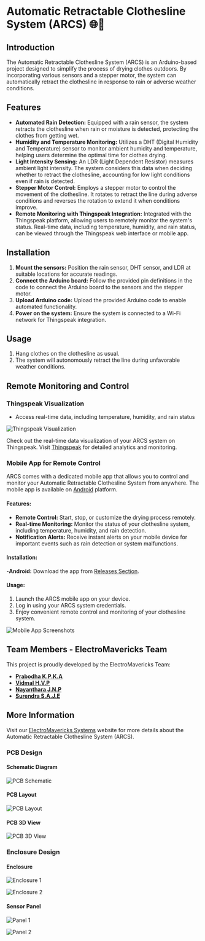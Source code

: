 # Automatic Retractable Clothesline System (ARCS) 🌐🧺

## Introduction

The Automatic Retractable Clothesline System (ARCS) is an Arduino-based project designed to simplify the process of drying clothes outdoors. By incorporating various sensors and a stepper motor, the system can automatically retract the clothesline in response to rain or adverse weather conditions.

## Features

- **Automated Rain Detection:** Equipped with a rain sensor, the system retracts the clothesline when rain or moisture is detected, protecting the clothes from getting wet.
- **Humidity and Temperature Monitoring:** Utilizes a DHT (Digital Humidity and Temperature) sensor to monitor ambient humidity and temperature, helping users determine the optimal time for clothes drying.
- **Light Intensity Sensing:** An LDR (Light Dependent Resistor) measures ambient light intensity. The system considers this data when deciding whether to retract the clothesline, accounting for low light conditions even if rain is detected.
- **Stepper Motor Control:** Employs a stepper motor to control the movement of the clothesline. It rotates to retract the line during adverse conditions and reverses the rotation to extend it when conditions improve.
- **Remote Monitoring with Thingspeak Integration:** Integrated with the Thingspeak platform, allowing users to remotely monitor the system's status. Real-time data, including temperature, humidity, and rain status, can be viewed through the Thingspeak web interface or mobile app.

## Installation

1. **Mount the sensors:** Position the rain sensor, DHT sensor, and LDR at suitable locations for accurate readings.
2. **Connect the Arduino board:** Follow the provided pin definitions in the code to connect the Arduino board to the sensors and the stepper motor.
3. **Upload Arduino code:** Upload the provided Arduino code to enable automated functionality.
4. **Power on the system:** Ensure the system is connected to a Wi-Fi network for Thingspeak integration.

## Usage

1. Hang clothes on the clothesline as usual.
2. The system will autonomously retract the line during unfavorable weather conditions.

## Remote Monitoring and Control

### Thingspeak Visualization

- Access real-time data, including temperature, humidity, and rain status

![Thingspeak Visualization](design/other/Thingspeak.png)

Check out the real-time data visualization of your ARCS system on Thingspeak. Visit [Thingspeak](https://thingspeak.com/channels/2225714) for detailed analytics and monitoring.

### Mobile App for Remote Control

ARCS comes with a dedicated mobile app that allows you to control and monitor your Automatic Retractable Clothesline System from anywhere. The mobile app is available on [Android](#) platform.

#### Features:

- **Remote Control:** Start, stop, or customize the drying process remotely.
- **Real-time Monitoring:** Monitor the status of your clothesline system, including temperature, humidity, and rain detection.
- **Notification Alerts:** Receive instant alerts on your mobile device for important events such as rain detection or system malfunctions.

#### Installation:

 -**Android:** Download the app from [Releases Section](../../releases/tag/v1.0.0).

#### Usage:

1. Launch the ARCS mobile app on your device.
2. Log in using your ARCS system credentials.
3. Enjoy convenient remote control and monitoring of your clothesline system.

![Mobile App Screenshots](design/other/App.png)

## Team Members - ElectroMavericks Team

This project is proudly developed by the ElectroMavericks Team:

- [**Prabodha K.P.K.A**](https://github.com/AkhilaPrabodha)
- [**Vidmal H.V.P**](https://github.com/pulinduvidmal)
- [**Nayanthara J.N.P**](https://github.com/Navini11)
- [**Surendra S.A.J.E**](https://github.com/eshansurendra)

## More Information

Visit our [ElectroMavericks Systems](https://www.electromavericks.systems/) website for more details about the Automatic Retractable Clothesline System (ARCS).

### PCB Design

#### Schematic Diagram

![PCB Schematic](design/AltiumPCBFiles/Images/PCBschematic.png)

#### PCB Layout

![PCB Layout](design/AltiumPCBFiles/Images/PCBLayout.jpg)

#### PCB 3D View

![PCB 3D View](design/AltiumPCBFiles/Images/PCB3Dview.jpg)

### Enclosure Design

#### Enclosure

![Enclosure 1](design/SolidWorksFiles/Images/Enclousure.jpg)

![Enclosure 2](design/SolidWorksFiles/Images/EnclosedCover.jpg)

#### Sensor Panel

![Panel 1](design/SolidWorksFiles/Images/SensorPanel(2).jpg)

![Panel 2](design/SolidWorksFiles/Images/SensorPanel.jpg)

